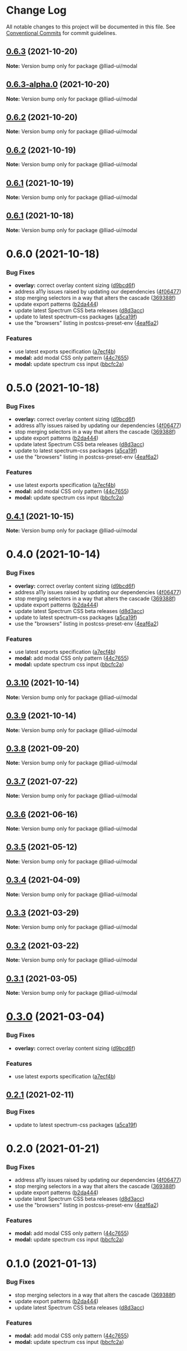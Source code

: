# Change Log

All notable changes to this project will be documented in this file.
See [Conventional Commits](https://conventionalcommits.org) for commit guidelines.

## [0.6.3](https://github.com/gaoding-inc/Iliad-ui/compare/@lliad-ui/modal@0.6.2...@lliad-ui/modal@0.6.3) (2021-10-20)

**Note:** Version bump only for package @lliad-ui/modal





## [0.6.3-alpha.0](https://github.com/gaoding-inc/Iliad-ui/compare/@lliad-ui/modal@0.6.2...@lliad-ui/modal@0.6.3-alpha.0) (2021-10-20)

**Note:** Version bump only for package @lliad-ui/modal





## [0.6.2](https://github.com/gaoding-inc/Iliad-ui/compare/@lliad-ui/modal@0.6.1...@lliad-ui/modal@0.6.2) (2021-10-20)

**Note:** Version bump only for package @lliad-ui/modal





## [0.6.2](https://github.com/gaoding-inc/Iliad-ui/compare/@lliad-ui/modal@0.6.1...@lliad-ui/modal@0.6.2) (2021-10-19)

**Note:** Version bump only for package @lliad-ui/modal





## [0.6.1](https://github.com/gaoding-inc/Iliad-ui/compare/@lliad-ui/modal@0.6.0...@lliad-ui/modal@0.6.1) (2021-10-19)

**Note:** Version bump only for package @lliad-ui/modal





## [0.6.1](https://github.com/gaoding-inc/Iliad-ui/compare/@lliad-ui/modal@0.6.0...@lliad-ui/modal@0.6.1) (2021-10-18)

**Note:** Version bump only for package @lliad-ui/modal





# 0.6.0 (2021-10-18)


### Bug Fixes

* **overlay:** correct overlay content sizing ([d9bcd6f](https://github.com/gaoding-inc/Iliad-ui/commit/d9bcd6fd6b4eecae297c6e5cc5330e79a9e198ff))
* address a11y issues raised by updating our dependencies ([4f06477](https://github.com/gaoding-inc/Iliad-ui/commit/4f0647782eea7fdd85560e1bcb2f8b892f30bc33))
* stop merging selectors in a way that alters the cascade ([369388f](https://github.com/gaoding-inc/Iliad-ui/commit/369388f8cc147543891087991c569f849ddb9b38))
* update export patterns ([b2da444](https://github.com/gaoding-inc/Iliad-ui/commit/b2da444359b4022ed3f61dedf563b5bacba42103))
* update latest Spectrum CSS beta releases ([d8d3acc](https://github.com/gaoding-inc/Iliad-ui/commit/d8d3acc86de31e58219db6ba2a9d045b83cbe103))
* update to latest spectrum-css packages ([a5ca19f](https://github.com/gaoding-inc/Iliad-ui/commit/a5ca19f67d5b3f0951667c4441d4d977bf1e0937))
* use the "browsers" listing in postcss-preset-env ([4eaf6a2](https://github.com/gaoding-inc/Iliad-ui/commit/4eaf6a28f7b5eaf60487841d264d6d804ae675ce))


### Features

* use latest exports specification ([a7ecf4b](https://github.com/gaoding-inc/Iliad-ui/commit/a7ecf4b6da7996f36a8a89f62cc2384709497008))
* **modal:** add modal CSS only pattern ([44c7655](https://github.com/gaoding-inc/Iliad-ui/commit/44c765582baba6f751602f7b37a083dd5234e4df))
* **modal:** update spectrum css input ([bbcfc2a](https://github.com/gaoding-inc/Iliad-ui/commit/bbcfc2a35a42fc3b81d3de17f216e4c872d3ac07))





# 0.5.0 (2021-10-18)


### Bug Fixes

* **overlay:** correct overlay content sizing ([d9bcd6f](https://github.com/gaoding-inc/Iliad-ui/commit/d9bcd6fd6b4eecae297c6e5cc5330e79a9e198ff))
* address a11y issues raised by updating our dependencies ([4f06477](https://github.com/gaoding-inc/Iliad-ui/commit/4f0647782eea7fdd85560e1bcb2f8b892f30bc33))
* stop merging selectors in a way that alters the cascade ([369388f](https://github.com/gaoding-inc/Iliad-ui/commit/369388f8cc147543891087991c569f849ddb9b38))
* update export patterns ([b2da444](https://github.com/gaoding-inc/Iliad-ui/commit/b2da444359b4022ed3f61dedf563b5bacba42103))
* update latest Spectrum CSS beta releases ([d8d3acc](https://github.com/gaoding-inc/Iliad-ui/commit/d8d3acc86de31e58219db6ba2a9d045b83cbe103))
* update to latest spectrum-css packages ([a5ca19f](https://github.com/gaoding-inc/Iliad-ui/commit/a5ca19f67d5b3f0951667c4441d4d977bf1e0937))
* use the "browsers" listing in postcss-preset-env ([4eaf6a2](https://github.com/gaoding-inc/Iliad-ui/commit/4eaf6a28f7b5eaf60487841d264d6d804ae675ce))


### Features

* use latest exports specification ([a7ecf4b](https://github.com/gaoding-inc/Iliad-ui/commit/a7ecf4b6da7996f36a8a89f62cc2384709497008))
* **modal:** add modal CSS only pattern ([44c7655](https://github.com/gaoding-inc/Iliad-ui/commit/44c765582baba6f751602f7b37a083dd5234e4df))
* **modal:** update spectrum css input ([bbcfc2a](https://github.com/gaoding-inc/Iliad-ui/commit/bbcfc2a35a42fc3b81d3de17f216e4c872d3ac07))





## [0.4.1](https://github.com/adobe/spectrum-web-components/compare/@lliad-ui/modal@0.4.0...@lliad-ui/modal@0.4.1) (2021-10-15)

**Note:** Version bump only for package @lliad-ui/modal

# 0.4.0 (2021-10-14)

### Bug Fixes

-   **overlay:** correct overlay content sizing ([d9bcd6f](https://github.com/adobe/spectrum-web-components/commit/d9bcd6fd6b4eecae297c6e5cc5330e79a9e198ff))
-   address a11y issues raised by updating our dependencies ([4f06477](https://github.com/adobe/spectrum-web-components/commit/4f0647782eea7fdd85560e1bcb2f8b892f30bc33))
-   stop merging selectors in a way that alters the cascade ([369388f](https://github.com/adobe/spectrum-web-components/commit/369388f8cc147543891087991c569f849ddb9b38))
-   update export patterns ([b2da444](https://github.com/adobe/spectrum-web-components/commit/b2da444359b4022ed3f61dedf563b5bacba42103))
-   update latest Spectrum CSS beta releases ([d8d3acc](https://github.com/adobe/spectrum-web-components/commit/d8d3acc86de31e58219db6ba2a9d045b83cbe103))
-   update to latest spectrum-css packages ([a5ca19f](https://github.com/adobe/spectrum-web-components/commit/a5ca19f67d5b3f0951667c4441d4d977bf1e0937))
-   use the "browsers" listing in postcss-preset-env ([4eaf6a2](https://github.com/adobe/spectrum-web-components/commit/4eaf6a28f7b5eaf60487841d264d6d804ae675ce))

### Features

-   use latest exports specification ([a7ecf4b](https://github.com/adobe/spectrum-web-components/commit/a7ecf4b6da7996f36a8a89f62cc2384709497008))
-   **modal:** add modal CSS only pattern ([44c7655](https://github.com/adobe/spectrum-web-components/commit/44c765582baba6f751602f7b37a083dd5234e4df))
-   **modal:** update spectrum css input ([bbcfc2a](https://github.com/adobe/spectrum-web-components/commit/bbcfc2a35a42fc3b81d3de17f216e4c872d3ac07))

## [0.3.10](https://github.com/adobe/spectrum-web-components/compare/@lliad-ui/modal@0.3.8...@lliad-ui/modal@0.3.10) (2021-10-14)

**Note:** Version bump only for package @lliad-ui/modal

## [0.3.9](https://github.com/adobe/spectrum-web-components/compare/@lliad-ui/modal@0.3.8...@lliad-ui/modal@0.3.9) (2021-10-14)

**Note:** Version bump only for package @lliad-ui/modal

## [0.3.8](https://github.com/adobe/spectrum-web-components/compare/@lliad-ui/modal@0.3.7...@lliad-ui/modal@0.3.8) (2021-09-20)

**Note:** Version bump only for package @lliad-ui/modal

## [0.3.7](https://github.com/adobe/spectrum-web-components/compare/@lliad-ui/modal@0.3.6...@lliad-ui/modal@0.3.7) (2021-07-22)

**Note:** Version bump only for package @lliad-ui/modal

## [0.3.6](https://github.com/adobe/spectrum-web-components/compare/@lliad-ui/modal@0.3.5...@lliad-ui/modal@0.3.6) (2021-06-16)

**Note:** Version bump only for package @lliad-ui/modal

## [0.3.5](https://github.com/adobe/spectrum-web-components/compare/@lliad-ui/modal@0.3.4...@lliad-ui/modal@0.3.5) (2021-05-12)

**Note:** Version bump only for package @lliad-ui/modal

## [0.3.4](https://github.com/adobe/spectrum-web-components/compare/@lliad-ui/modal@0.3.3...@lliad-ui/modal@0.3.4) (2021-04-09)

**Note:** Version bump only for package @lliad-ui/modal

## [0.3.3](https://github.com/adobe/spectrum-web-components/compare/@lliad-ui/modal@0.3.2...@lliad-ui/modal@0.3.3) (2021-03-29)

**Note:** Version bump only for package @lliad-ui/modal

## [0.3.2](https://github.com/adobe/spectrum-web-components/compare/@lliad-ui/modal@0.3.1...@lliad-ui/modal@0.3.2) (2021-03-22)

**Note:** Version bump only for package @lliad-ui/modal

## [0.3.1](https://github.com/adobe/spectrum-web-components/compare/@lliad-ui/modal@0.3.0...@lliad-ui/modal@0.3.1) (2021-03-05)

**Note:** Version bump only for package @lliad-ui/modal

# [0.3.0](https://github.com/adobe/spectrum-web-components/compare/@lliad-ui/modal@0.2.1...@lliad-ui/modal@0.3.0) (2021-03-04)

### Bug Fixes

-   **overlay:** correct overlay content sizing ([d9bcd6f](https://github.com/adobe/spectrum-web-components/commit/d9bcd6fd6b4eecae297c6e5cc5330e79a9e198ff))

### Features

-   use latest exports specification ([a7ecf4b](https://github.com/adobe/spectrum-web-components/commit/a7ecf4b6da7996f36a8a89f62cc2384709497008))

## [0.2.1](https://github.com/adobe/spectrum-web-components/compare/@lliad-ui/modal@0.2.0...@lliad-ui/modal@0.2.1) (2021-02-11)

### Bug Fixes

-   update to latest spectrum-css packages ([a5ca19f](https://github.com/adobe/spectrum-web-components/commit/a5ca19f67d5b3f0951667c4441d4d977bf1e0937))

# 0.2.0 (2021-01-21)

### Bug Fixes

-   address a11y issues raised by updating our dependencies ([4f06477](https://github.com/adobe/spectrum-web-components/commit/4f0647782eea7fdd85560e1bcb2f8b892f30bc33))
-   stop merging selectors in a way that alters the cascade ([369388f](https://github.com/adobe/spectrum-web-components/commit/369388f8cc147543891087991c569f849ddb9b38))
-   update export patterns ([b2da444](https://github.com/adobe/spectrum-web-components/commit/b2da444359b4022ed3f61dedf563b5bacba42103))
-   update latest Spectrum CSS beta releases ([d8d3acc](https://github.com/adobe/spectrum-web-components/commit/d8d3acc86de31e58219db6ba2a9d045b83cbe103))
-   use the "browsers" listing in postcss-preset-env ([4eaf6a2](https://github.com/adobe/spectrum-web-components/commit/4eaf6a28f7b5eaf60487841d264d6d804ae675ce))

### Features

-   **modal:** add modal CSS only pattern ([44c7655](https://github.com/adobe/spectrum-web-components/commit/44c765582baba6f751602f7b37a083dd5234e4df))
-   **modal:** update spectrum css input ([bbcfc2a](https://github.com/adobe/spectrum-web-components/commit/bbcfc2a35a42fc3b81d3de17f216e4c872d3ac07))

# 0.1.0 (2021-01-13)

### Bug Fixes

-   stop merging selectors in a way that alters the cascade ([369388f](https://github.com/adobe/spectrum-web-components/commit/369388f8cc147543891087991c569f849ddb9b38))
-   update export patterns ([b2da444](https://github.com/adobe/spectrum-web-components/commit/b2da444359b4022ed3f61dedf563b5bacba42103))
-   update latest Spectrum CSS beta releases ([d8d3acc](https://github.com/adobe/spectrum-web-components/commit/d8d3acc86de31e58219db6ba2a9d045b83cbe103))

### Features

-   **modal:** add modal CSS only pattern ([44c7655](https://github.com/adobe/spectrum-web-components/commit/44c765582baba6f751602f7b37a083dd5234e4df))
-   **modal:** update spectrum css input ([bbcfc2a](https://github.com/adobe/spectrum-web-components/commit/bbcfc2a35a42fc3b81d3de17f216e4c872d3ac07))
